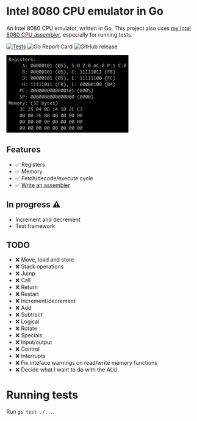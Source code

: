 # Intel 8080 CPU emulator in Go

An Intel 8080 CPU emulator, written in Go.  This project also uses [my Intel 8080 CPU assembler](https://github.com/lukepeterson/go8080assembler), especially for running tests.

[![Tests](https://github.com/lukepeterson/go8080cpu/actions/workflows/go.yml/badge.svg)](https://github.com/lukepeterson/go8080cpu/actions/workflows/go.yml)
![Go Report Card](https://goreportcard.com/badge/github.com/lukepeterson/go8080cpu)
![GitHub release](https://img.shields.io/github/v/release/lukepeterson/go8080cpu)

![Running some INR and DCR](./images/running.gif)

## Features
- :white_check_mark: Registers
- :white_check_mark: Memory
- :white_check_mark: Fetch/decode/execute cycle
- :white_check_mark: [Write an assembler](https://github.com/lukepeterson/go8080assembler)

## In progress :warning:
- Increment and decrement
- Test framework

## TODO
- :x: Move, load and store
- :x: Stack operations
- :x: Jump
- :x: Call
- :x: Return
- :x: Restart
- :x: Increment/decrement
- :x: Add
- :x: Subtract
- :x: Logical
- :x: Rotate
- :x: Specials
- :x: Input/output
- :x: Control
- :x: Interrupts
- :x: Fix inteface warnings on read/write memory functions
- :x: Decide what I want to do with the ALU

# Running tests

Run `go test ./...`.